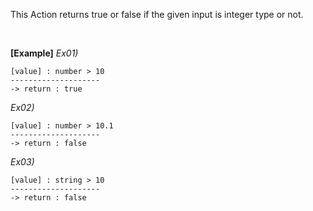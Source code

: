 This Action returns true or false if the given input is integer type or not.

<br/>

**[Example]**
*Ex01)*
```
[value] : number > 10
--------------------
-> return : true
```
*Ex02)*
```
[value] : number > 10.1
--------------------
-> return : false
```
*Ex03)*
```
[value] : string > 10
--------------------
-> return : false
```
